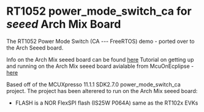 # RT1052 power_mode_switch_ca for _seeed_ Arch Mix Board
The RT1052 Power Mode Switch (CA --- FreeRTOS) demo - ported over to the Arch Seeed board. 

Info on the Arch Mix seeed board can be found [here](https://wiki.seeedstudio.com/Arch_Mix/)
Tutorial on getting up and running on the Arch Mix seeed board avialable from McuOnEcplipse - [here](https://mcuoneclipse.com/2019/07/25/seeed-studio-arch-mix-nxp-i-mx-rt1052-board/)

Based off of the MCUXpresso 11.1.1 SDK2.7.0 power_mode_switch_ca project. 
The project has been alterered to run on the Arch Mix seeed board:
- FLASH is a NOR FlexSPI flash (IS25W P064A) same as the RT102x EVKs

